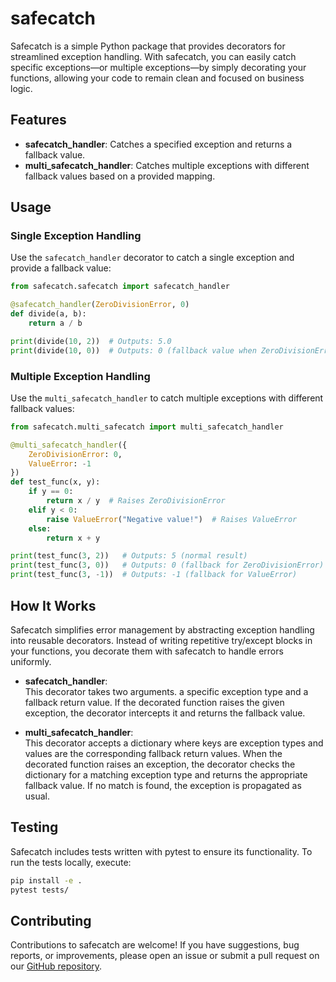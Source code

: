 # safecatch

Safecatch is a simple Python package that provides decorators for streamlined exception handling. With safecatch, you can easily catch specific exceptions—or multiple exceptions—by simply decorating your functions, allowing your code to remain clean and focused on business logic.

## Features

- **safecatch_handler**: Catches a specified exception and returns a fallback value.
- **multi_safecatch_handler**: Catches multiple exceptions with different fallback values based on a provided mapping.

## Usage

### Single Exception Handling

Use the `safecatch_handler` decorator to catch a single exception and provide a fallback value:
```python
from safecatch.safecatch import safecatch_handler

@safecatch_handler(ZeroDivisionError, 0)
def divide(a, b):
    return a / b

print(divide(10, 2))  # Outputs: 5.0
print(divide(10, 0))  # Outputs: 0 (fallback value when ZeroDivisionError is raised)
```

### Multiple Exception Handling

Use the `multi_safecatch_handler` to catch multiple exceptions with different fallback values:
```python
from safecatch.multi_safecatch import multi_safecatch_handler

@multi_safecatch_handler({
    ZeroDivisionError: 0,
    ValueError: -1
})
def test_func(x, y):
    if y == 0:
        return x / y  # Raises ZeroDivisionError
    elif y < 0:
        raise ValueError("Negative value!")  # Raises ValueError
    else:
        return x + y

print(test_func(3, 2))   # Outputs: 5 (normal result)
print(test_func(3, 0))   # Outputs: 0 (fallback for ZeroDivisionError)
print(test_func(3, -1))  # Outputs: -1 (fallback for ValueError)
```

## How It Works

Safecatch simplifies error management by abstracting exception handling into reusable decorators. Instead of writing repetitive try/except blocks in your functions, you decorate them with safecatch to handle errors uniformly.

- **safecatch_handler**:  
  This decorator takes two arguments. a specific exception type and a fallback return value. If the decorated function raises the given exception, the decorator intercepts it and returns the fallback value.

- **multi_safecatch_handler**:  
  This decorator accepts a dictionary where keys are exception types and values are the corresponding fallback return values. When the decorated function raises an exception, the decorator checks the dictionary for a matching exception type and returns the appropriate fallback value. If no match is found, the exception is propagated as usual.

## Testing

Safecatch includes tests written with pytest to ensure its functionality. To run the tests locally, execute:
```bash
pip install -e .
pytest tests/
```

## Contributing

Contributions to safecatch are welcome! If you have suggestions, bug reports, or improvements, please open an issue or submit a pull request on our [GitHub repository](https://github.com/Que12/safecatch).
